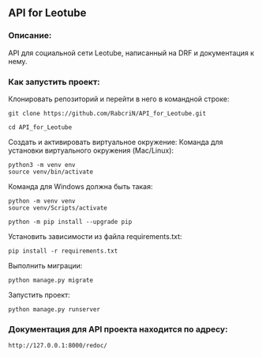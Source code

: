 ## API for Leotube

### Описание:

API для социальной сети Leotube, написанный на DRF и документация к нему.

### Как запустить проект:

Клонировать репозиторий и перейти в него в командной строке: 
```
git clone https://github.com/RabcriN/API_for_Leotube.git 
```

```
cd API_for_Leotube 
```


Cоздать и активировать виртуальное окружение:
Команда для установки виртуального окружения (Mac/Linux):
```
python3 -m venv env
source venv/bin/activate
```
Команда для Windows должна быть такая:
```
python -m venv venv
source venv/Scripts/activate
```

```
python -m pip install --upgrade pip
```

Установить зависимости из файла requirements.txt:

```
pip install -r requirements.txt
```

Выполнить миграции:

```
python manage.py migrate
```

Запустить проект:

```
python manage.py runserver
```

### Документация для API проекта находится по адресу:  
```
http://127.0.0.1:8000/redoc/ 
```
 
